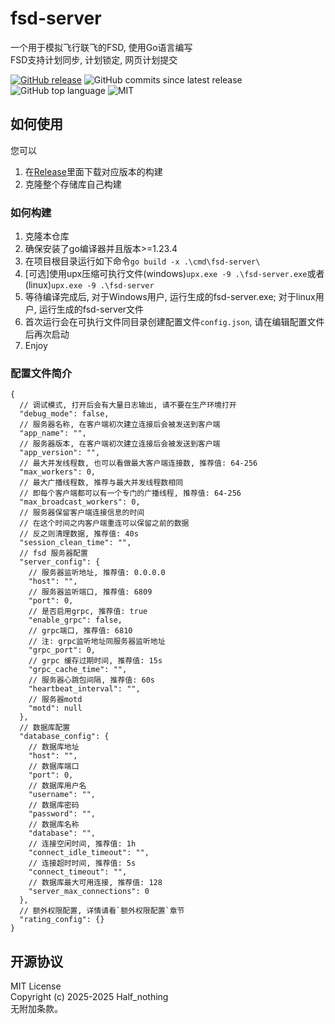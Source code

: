 # fsd-server

一个用于模拟飞行联飞的FSD, 使用Go语言编写  
FSD支持计划同步, 计划锁定, 网页计划提交  

[![GitHub release](https://img.shields.io/github/v/release/Flyleague-Collection/fsd-server)](https://www.github.com/Flyleague-Collection/fsd-server/releases/latest)
![GitHub commits since latest release](https://img.shields.io/github/commits-since/Flyleague-Collection/fsd-server/latest/main)
![GitHub top language](https://img.shields.io/github/languages/top/Flyleague-Collection/fsd-server)
![MIT](https://img.shields.io/badge/License-MIT-blue)

## 如何使用

您可以

1. 在[Release](https://www.github.com/Flyleague-Collection/fsd-server/releases/latest)里面下载对应版本的构建
2. 克隆整个存储库自己构建

### 如何构建

1. 克隆本仓库
2. 确保安装了go编译器并且版本>=1.23.4
3. 在项目根目录运行如下命令`go build -x .\cmd\fsd-server\`
4. \[可选\]使用upx压缩可执行文件(windows)`upx.exe -9 .\fsd-server.exe`或者(linux)`upx.exe -9 .\fsd-server`
5. 等待编译完成后, 对于Windows用户, 运行生成的fsd-server.exe; 对于linux用户, 运行生成的fsd-server文件
6. 首次运行会在可执行文件同目录创建配置文件`config.json`, 请在编辑配置文件后再次启动
7. Enjoy

### 配置文件简介
```json5
{
  // 调试模式, 打开后会有大量日志输出, 请不要在生产环境打开
  "debug_mode": false,
  // 服务器名称, 在客户端初次建立连接后会被发送到客户端
  "app_name": "",
  // 服务器版本, 在客户端初次建立连接后会被发送到客户端
  "app_version": "",
  // 最大并发线程数, 也可以看做最大客户端连接数, 推荐值: 64-256
  "max_workers": 0,
  // 最大广播线程数, 推荐与最大并发线程数相同
  // 即每个客户端都可以有一个专门的广播线程, 推荐值: 64-256
  "max_broadcast_workers": 0,
  // 服务器保留客户端连接信息的时间
  // 在这个时间之内客户端重连可以保留之前的数据
  // 反之则清理数据, 推荐值: 40s
  "session_clean_time": "",
  // fsd 服务器配置
  "server_config": {
    // 服务器监听地址, 推荐值: 0.0.0.0
    "host": "",
    // 服务器监听端口, 推荐值: 6809
    "port": 0,
    // 是否启用grpc, 推荐值: true
    "enable_grpc": false,
    // grpc端口, 推荐值: 6810
    // 注: grpc监听地址同服务器监听地址
    "grpc_port": 0,
    // grpc 缓存过期时间, 推荐值: 15s
    "grpc_cache_time": "",
    // 服务器心跳包间隔, 推荐值: 60s
    "heartbeat_interval": "",
    // 服务器motd
    "motd": null
  },
  // 数据库配置
  "database_config": {
    // 数据库地址
    "host": "",
    // 数据库端口
    "port": 0,
    // 数据库用户名
    "username": "",
    // 数据库密码
    "password": "",
    // 数据库名称
    "database": "",
    // 连接空闲时间, 推荐值: 1h
    "connect_idle_timeout": "",
    // 连接超时时间, 推荐值: 5s
    "connect_timeout": "",
    // 数据库最大可用连接, 推荐值: 128
    "server_max_connections": 0
  },
  // 额外权限配置, 详情请看`额外权限配置`章节
  "rating_config": {}
}
```

## 开源协议

MIT License  
Copyright (c) 2025-2025 Half_nothing  
无附加条款。